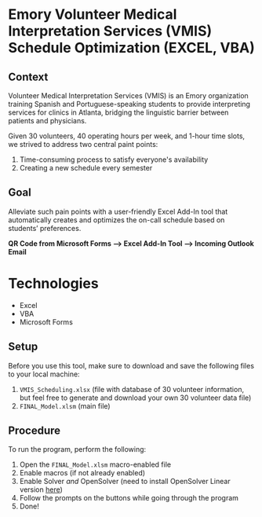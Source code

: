 # Emory Volunteer Medical Interpretation Services (VMIS) Schedule Optimization (EXCEL, VBA)

## Context
Volunteer Medical Interpretation Services (VMIS) is an Emory organization training Spanish and Portuguese-speaking students to provide interpreting services for clinics in Atlanta, bridging the linguistic barrier between patients and physicians.

Given 30 volunteers, 40 operating hours per week, and 1-hour time slots, we strived to address two central paint points:
  1. Time-consuming process to satisfy everyone's availability
  2. Creating a new schedule every semester

## Goal
Alleviate such pain points with a user-friendly Excel Add-In tool that automatically creates and optimizes the on-call schedule based on students’ preferences.

  **QR Code from Microsoft Forms --> Excel Add-In Tool --> Incoming Outlook Email**

# Technologies
* Excel
* VBA
* Microsoft Forms

## Setup
Before you use this tool, make sure to download and save the following files to your local machine:
  1. `VMIS_Scheduling.xlsx` (file with database of 30 volunteer information, but feel free to generate and download your own 30 volunteer data file)
  2. `FINAL_Model.xlsm` (main file)

## Procedure
To run the program, perform the following:
  1. Open the `FINAL_Model.xlsm` macro-enabled file
  2. Enable macros (if not already enabled)
  3. Enable Solver _and_ OpenSolver (need to install OpenSolver Linear version [here](https://opensolver.org/installing-opensolver/))
  4. Follow the prompts on the buttons while going through the program
  5. Done!
